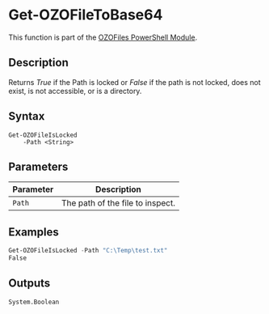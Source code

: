 # Get-OZOFileToBase64
This function is part of the [OZOFiles PowerShell Module](../README.md).

## Description
Returns _True_ if the Path is locked or _False_ if the path is not locked, does not exist, is not accessible, or is a directory.

## Syntax
```
Get-OZOFileIsLocked
    -Path <String>
```

## Parameters
|Parameter|Description|
|---------|-----------|
|`Path`|The path of the file to inspect.|

## Examples
```powershell
Get-OZOFileIsLocked -Path "C:\Temp\test.txt"
False
```

## Outputs
`System.Boolean`

